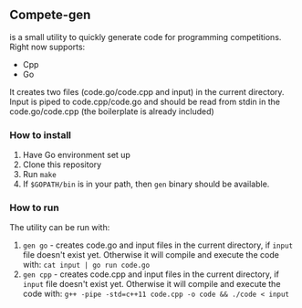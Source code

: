 ## Compete-gen

is a small utility to quickly generate code for programming competitions. Right now supports: 
- Cpp 
- Go

It creates two files (code.go/code.cpp and input) in the current directory. Input is piped to code.cpp/code.go
and should be read from stdin in the code.go/code.cpp (the boilerplate is already included)


### How to install

1. Have Go environment set up 
2. Clone this repository
3. Run `make`
4. If `$GOPATH/bin` is in your path, then `gen` binary should be available. 

### How to run

The utility can be run with:

1. `gen go` - creates code.go and input files in the current directory, if `input` file doesn't exist yet. 
Otherwise it will compile and execute the code with: `cat input | go run code.go`
2. `gen cpp` - creates code.cpp and input files in the current directory, if `input` file doesn't exist yet.
Otherwise it will compile and execute the code with: `g++ -pipe -std=c++11 code.cpp -o code && ./code < input`

